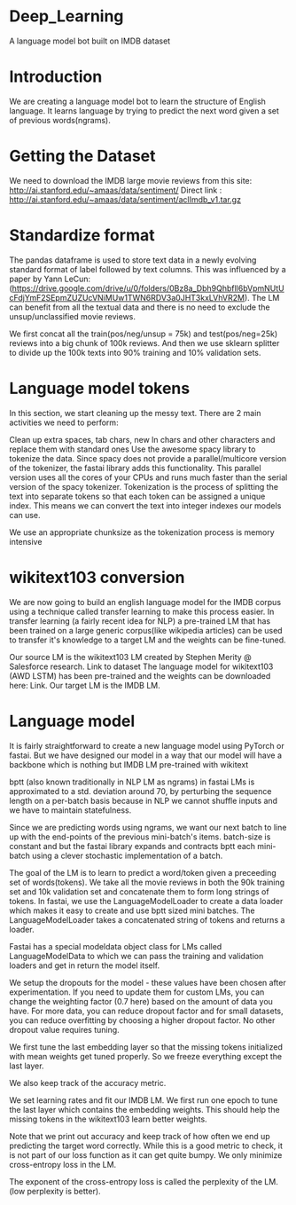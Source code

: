 # Deep_Learning
A language model bot built on IMDB dataset

# Introduction
We are creating a language model bot to learn the structure of English language. It learns language by trying to predict the next word given a set of previous words(ngrams).

# Getting the Dataset

We need to download the IMDB large movie reviews from this site: http://ai.stanford.edu/~amaas/data/sentiment/ Direct link : http://ai.stanford.edu/~amaas/data/sentiment/aclImdb_v1.tar.gz

# Standardize format
The pandas dataframe is used to store text data in a newly evolving standard format of label followed by text columns. 
This was influenced by a paper by Yann LeCun:
(https://drive.google.com/drive/u/0/folders/0Bz8a_Dbh9Qhbfll6bVpmNUtUcFdjYmF2SEpmZUZUcVNiMUw1TWN6RDV3a0JHT3kxLVhVR2M).
The LM can benefit from all the textual data and there is no need to exclude the unsup/unclassified movie reviews.

We first concat all the train(pos/neg/unsup = 75k) and test(pos/neg=25k) reviews into a big chunk of 100k reviews. And then we use sklearn splitter to divide up the 100k texts into 90% training and 10% validation sets.

# Language model tokens

In this section, we start cleaning up the messy text. There are 2 main activities we need to perform:

Clean up extra spaces, tab chars, new ln chars and other characters and replace them with standard ones
Use the awesome spacy library to tokenize the data. Since spacy does not provide a parallel/multicore version of the tokenizer, the fastai library adds this functionality. This parallel version uses all the cores of your CPUs and runs much faster than the serial version of the spacy tokenizer.
Tokenization is the process of splitting the text into separate tokens so that each token can be assigned a unique index. This means we can convert the text into integer indexes our models can use.

We use an appropriate chunksize as the tokenization process is memory intensive

# wikitext103 conversion

We are now going to build an english language model for the IMDB corpus using a technique called transfer learning to make this process easier.  In transfer learning (a fairly recent idea for NLP) a pre-trained LM that has been trained on a large generic corpus(like wikipedia articles) can be used to transfer it's knowledge to a target LM and the weights can be fine-tuned.

Our source LM is the wikitext103 LM created by Stephen Merity @ Salesforce research. Link to dataset The language model for wikitext103 (AWD LSTM) has been pre-trained and the weights can be downloaded here: Link. Our target LM is the IMDB LM.

# Language model
It is fairly straightforward to create a new language model using PyTorch or fastai. But we have designed our model in a way that our model will have a backbone which is nothing but IMDB LM pre-trained with wikitext

bptt (also known traditionally in NLP LM as ngrams) in fastai LMs is approximated to a std. deviation around 70, by perturbing the sequence length on a per-batch basis because in NLP we cannot shuffle inputs and we have to maintain statefulness.

Since we are predicting words using ngrams, we want our next batch to line up with the end-points of the previous mini-batch's items. batch-size is constant and but the fastai library expands and contracts bptt each mini-batch using a clever stochastic implementation of a batch.

The goal of the LM is to learn to predict a word/token given a preceeding set of words(tokens). We take all the movie reviews in both the 90k training set and 10k validation set and concatenate them to form long strings of tokens. In fastai, we use the LanguageModelLoader to create a data loader which makes it easy to create and use bptt sized mini batches. The LanguageModelLoader takes a concatenated string of tokens and returns a loader.

Fastai has a special modeldata object class for LMs called LanguageModelData to which we can pass the training and validation loaders and get in return the model itself.

We setup the dropouts for the model - these values have been chosen after experimentation. If you need to update them for custom LMs, you can change the weighting factor (0.7 here) based on the amount of data you have. For more data, you can reduce dropout factor and for small datasets, you can reduce overfitting by choosing a higher dropout factor. No other dropout value requires tuning.

We first tune the last embedding layer so that the missing tokens initialized with mean weights get tuned properly. So we freeze everything except the last layer.

We also keep track of the accuracy metric.

We set learning rates and fit our IMDB LM. We first run one epoch to tune the last layer which contains the embedding weights. This should help the missing tokens in the wikitext103 learn better weights.

Note that we print out accuracy and keep track of how often we end up predicting the target word correctly. While this is a good metric to check, it is not part of our loss function as it can get quite bumpy. We only minimize cross-entropy loss in the LM.

The exponent of the cross-entropy loss is called the perplexity of the LM. (low perplexity is better).


